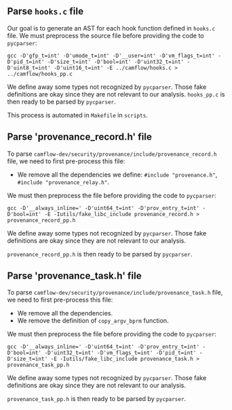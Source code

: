 ## Parse `hooks.c` file

Our goal is to generate an AST for each hook function defined in `hooks.c` file.
We must preprocess the source file before providing the code to `pycparser`:
```
gcc -D'gfp_t=int' -D'umode_t=int' -D'__user=int' -D'vm_flags_t=int' -D'pid_t=int' -D'size_t=int' -D'bool=int' -D'uint32_t=int' -D'uint8_t=int' -D'uint16_t=int' -E ../camflow/hooks.c > ../camflow/hooks_pp.c
``` 
We define away some types not recognized by `pycparser`.
Those fake definitions are okay since they are not relevant to our analysis.
`hooks_pp.c` is then ready to be parsed by `pycparser`.

This process is automated in `Makefile` in `scripts`.


## Parse 'provenance_record.h' file

To parse `camflow-dev/security/provenance/include/provenance_record.h` file, we need to first pre-process this file:
* We remove all the dependencies we define: `#include "provenance.h"`, `#include "provenance_relay.h"`.

We must then preprocess the file before providing the code to `pycparser`:
```
gcc -D'__always_inline=' -D'uint64_t=int' -D'prov_entry_t=int' -D'bool=int' -E -Iutils/fake_libc_include provenance_record.h > provenance_record_pp.h
``` 
We define away some types not recognized by `pycparser`.
Those fake definitions are okay since they are not relevant to our analysis.

`provenance_record_pp.h` is then ready to be parsed by `pycparser`.

## Parse 'provenance_task.h' file
To parse `camflow-dev/security/provenance/include/provenance_task.h` file, we need to first pre-process this file:
* We remove all the dependencies.
* We remove the definition of `copy_argv_bprm` function.

We must then preprocess the file before providing the code to `pycparser`:
```
gcc -D'__always_inline=' -D'uint64_t=int' -D'prov_entry_t=int' -D'bool=int' -D'uint32_t=int' -D'vm_flags_t=int' -D'pid_t=int' -D'size_t=int' -E -Iutils/fake_libc_include provenance_task.h > provenance_task_pp.h
```
We define away some types not recognized by `pycparser`.
Those fake definitions are okay since they are not relevant to our analysis.

`provenance_task_pp.h` is then ready to be parsed by `pycparser`.
